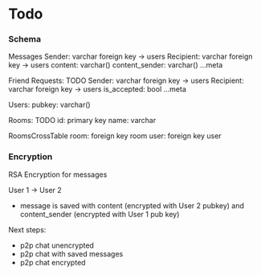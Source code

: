 # Todo

### Schema

Messages
Sender: varchar foreign key -> users
Recipient: varchar foreign key -> users
content: varchar()
content_sender: varchar()
...meta

Friend Requests: TODO
Sender: varchar foreign key -> users
Recipient: varchar foreign key -> users
is_accepted: bool
...meta


Users:
pubkey: varchar()

Rooms: TODO
id: primary key
name: varchar

RoomsCrossTable
room: foreign key room
user: foreign key user

### Encryption
RSA Encryption for messages

User 1 -> User 2
- message is saved with content (encrypted with User 2 pubkey) and content_sender (encrypted with User 1 pub key)

Next steps:

- p2p chat unencrypted
- p2p chat with saved messages
- p2p chat encrypted